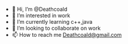 - 👋 Hi, I’m @Deathcoald
- 👀 I’m interested in work
- 🌱 I’m currently learning c++,java
- 💞️ I’m looking to collaborate on work
- 📫 How to reach me Deathcoald@gmail.com

<!---
Deathcoald/Deathcoald is a ✨ special ✨ repository because its `README.md` (this file) appears on your GitHub profile.
You can click the Preview link to take a look at your changes.
--->
